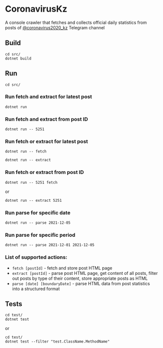 # CoronavirusKz

A console crawler that fetches and collects official daily statistics from posts of [@coronavirus2020_kz](https://t.me/s/coronavirus2020_kz) Telegram channel

## Build

```
cd src/
dotnet build
```

## Run

```
cd src/
```

### Run fetch and extract for latest post

```
dotnet run
```

### Run fetch and extract from post ID

```
dotnet run -- 5251
```

### Run fetch or extract for latest post

```
dotnet run -- fetch
```

```
dotnet run -- extract
```

### Run fetch or extract from post ID

```
dotnet run -- 5251 fetch
```
or
```
dotnet run -- extract 5251
```

### Run parse for specific date

```
dotnet run -- parse 2021-12-05
```

### Run parse for specific period

```
dotnet run -- parse 2021-12-01 2021-12-05
```

### List of supported actions:

- `fetch [postId]` - fetch and store post HTML page
- `extract [postId]` - parse post HTML page, get content of all posts, filter out posts by type of their content, store appropriate posts as HTML
- `parse [date] [boundaryDate]` - parse HTML data from post statistics into a structured format

## Tests

```
cd test/
dotnet test
```
or
```
cd test/
dotnet test --filter "test.ClassName.MethodName"
```
